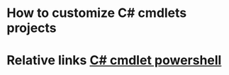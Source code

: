 # How to customize C# cmdlets projects
# Relative links [C# cmdlet powershell](https://www.red-gate.com/simple-talk/dotnet/net-development/using-c-to-create-powershell-cmdlets-the-basics/)
